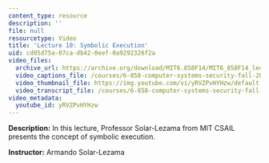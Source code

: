 ```yaml
---
content_type: resource
description: ''
file: null
resourcetype: Video
title: 'Lecture 10: Symbolic Execution'
uid: cd05d75a-07ca-db42-0eef-0a9292326f2a
video_files:
  archive_url: https://archive.org/download/MIT6.858F14/MIT6_858F14_lec10_300k.mp4
  video_captions_file: /courses/6-858-computer-systems-security-fall-2014/b96a9bc7e79353868abff452de55210a_yRVZPvHYHzw.vtt
  video_thumbnail_file: https://img.youtube.com/vi/yRVZPvHYHzw/default.jpg
  video_transcript_file: /courses/6-858-computer-systems-security-fall-2014/dfec338c79058d28d66a181e59e535ac_yRVZPvHYHzw.pdf
video_metadata:
  youtube_id: yRVZPvHYHzw
---
```


**Description:** In this lecture, Professor Solar-Lezama from MIT CSAIL presents the concept of symbolic execution.

**Instructor:** Armando Solar-Lezama
